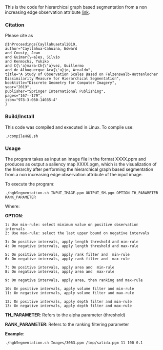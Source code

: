 
This is the code for hierarchical graph based segmentation from a non increasing edge observation attribute [link](https://link.springer.com/chapter/10.1007/978-3-030-14085-4_14). 


### Citation 
Please cite as

```
@InProceedings{Cayllahuaetal2019,
author="Cayllahua-Cahuina, Edward
and Cousty, Jean
and Guimar{\~a}es, Silvio
and Kenmochi, Yukiko
and C{\'a}mara-Ch{\'a}vez, Guillermo
and de Albuquerque Ara{\'u}jo, Arnaldo",
title="A Study of Observation Scales Based on Felzenswalb-Huttenlocher Dissimilarity Measure for Hierarchical Segmentation",
booktitle="Discrete Geometry for Computer Imagery",
year="2019",
publisher="Springer International Publishing",
pages="167--179",
isbn="978-3-030-14085-4"
}
```


### Build/Install
This code was compiled and executed in Linux. To compile use:
``` 
./compileHGB.sh
```
### Usage 
The program takes as input an image file in the format XXXX.ppm and produces as output a saliency map XXXX.pgm, which is the visualization of the hierarchy after performing the hierarchical graph based segmentation from a non increasing edge observation attribute of the input image. 

To execute the program: 

```
./hgbSegmentation.sh INPUT_IMAGE.ppm OUTPUT_SM.pgm OPTION TH_PARAMETER RANK_PARAMETER
```
Where:  

**OPTION**:

```
1: Use min-rule: select minimum value on positive observation intervals
2: Use max-rule: select the last upper bound on negative intervals

3: On positive intervals, apply length threshold and min-rule
4: On negative intervals, apply length threshold and max-rule

5: On positive intervals, apply rank filter and  min-rule
6: On negative intervals, apply rank filter and  max-rule

7: On positive intervals, apply area and  min-rule
8: On negative intervals, apply area and  max-rule

9: On negative intervals, apply area, then ranking and max-rule

10: On positive intervals, apply volume filter and min-rule
11: On negative intervals, apply volume filter and max-rule

12: On positive intervals, apply depth filter and min-rule
13: On negative intervals, apply depth filter and max-rule
```

**TH_PARAMETER**: Refers to the  alpha parameter (threshold) 

**RANK_PARAMETER**: Refers to the ranking filtering parameter

**Example**: 
```
./hgbSegmentation.sh Images/3063.ppm /tmp/salida.pgm 11 100 0.1 
```



